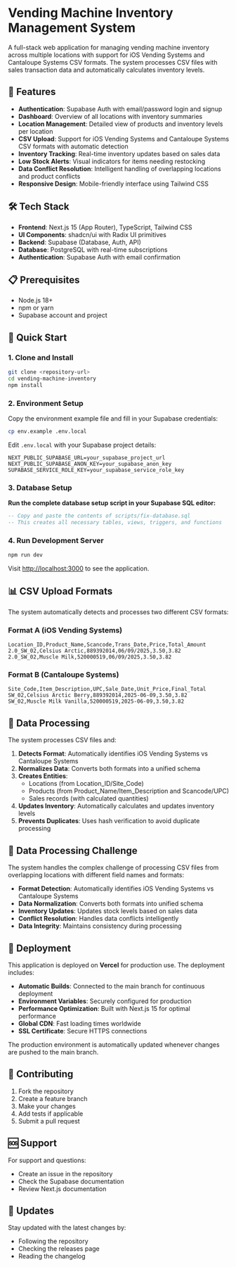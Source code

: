 # Vending Machine Inventory Management System

A full-stack web application for managing vending machine inventory across multiple locations with support for iOS Vending Systems and Cantaloupe Systems CSV formats. The system processes CSV files with sales transaction data and automatically calculates inventory levels.

## 🚀 Features

- **Authentication**: Supabase Auth with email/password login and signup
- **Dashboard**: Overview of all locations with inventory summaries
- **Location Management**: Detailed view of products and inventory levels per location
- **CSV Upload**: Support for iOS Vending Systems and Cantaloupe Systems CSV formats with automatic detection
- **Inventory Tracking**: Real-time inventory updates based on sales data
- **Low Stock Alerts**: Visual indicators for items needing restocking
- **Data Conflict Resolution**: Intelligent handling of overlapping locations and product conflicts
- **Responsive Design**: Mobile-friendly interface using Tailwind CSS

## 🛠 Tech Stack

- **Frontend**: Next.js 15 (App Router), TypeScript, Tailwind CSS
- **UI Components**: shadcn/ui with Radix UI primitives
- **Backend**: Supabase (Database, Auth, API)
- **Database**: PostgreSQL with real-time subscriptions
- **Authentication**: Supabase Auth with email confirmation

## 📋 Prerequisites

- Node.js 18+ 
- npm or yarn
- Supabase account and project

## 🚀 Quick Start

### 1. Clone and Install

```bash
git clone <repository-url>
cd vending-machine-inventory
npm install
```

### 2. Environment Setup

Copy the environment example file and fill in your Supabase credentials:

```bash
cp env.example .env.local
```

Edit `.env.local` with your Supabase project details:

```env
NEXT_PUBLIC_SUPABASE_URL=your_supabase_project_url
NEXT_PUBLIC_SUPABASE_ANON_KEY=your_supabase_anon_key
SUPABASE_SERVICE_ROLE_KEY=your_supabase_service_role_key
```

### 3. Database Setup

**Run the complete database setup script in your Supabase SQL editor:**

```sql
-- Copy and paste the contents of scripts/fix-database.sql
-- This creates all necessary tables, views, triggers, and functions
```

### 4. Run Development Server

```bash
npm run dev
```

Visit [http://localhost:3000](http://localhost:3000) to see the application.

## 📊 CSV Upload Formats

The system automatically detects and processes two different CSV formats:

### Format A (iOS Vending Systems)
```csv
Location_ID,Product_Name,Scancode,Trans_Date,Price,Total_Amount
2.0_SW_02,Celsius Arctic,889392014,06/09/2025,3.50,3.82
2.0_SW_02,Muscle Milk,520000519,06/09/2025,3.50,3.82
```

### Format B (Cantaloupe Systems)
```csv
Site_Code,Item_Description,UPC,Sale_Date,Unit_Price,Final_Total
SW_02,Celsius Arctic Berry,889392014,2025-06-09,3.50,3.82
SW_02,Muscle Milk Vanilla,520000519,2025-06-09,3.50,3.82
```

## 🔄 Data Processing

The system processes CSV files and:

1. **Detects Format**: Automatically identifies iOS Vending Systems vs Cantaloupe Systems
2. **Normalizes Data**: Converts both formats into a unified schema
3. **Creates Entities**: 
   - Locations (from Location_ID/Site_Code)
   - Products (from Product_Name/Item_Description and Scancode/UPC)
   - Sales records (with calculated quantities)
4. **Updates Inventory**: Automatically calculates and updates inventory levels
5. **Prevents Duplicates**: Uses hash verification to avoid duplicate processing

## 🔄 Data Processing Challenge

The system handles the complex challenge of processing CSV files from overlapping locations with different field names and formats:

- **Format Detection**: Automatically identifies iOS Vending Systems vs Cantaloupe Systems
- **Data Normalization**: Converts both formats into unified schema
- **Inventory Updates**: Updates stock levels based on sales data
- **Conflict Resolution**: Handles data conflicts intelligently
- **Data Integrity**: Maintains consistency during processing

## 🚀 Deployment

This application is deployed on **Vercel** for production use. The deployment includes:

- **Automatic Builds**: Connected to the main branch for continuous deployment
- **Environment Variables**: Securely configured for production
- **Performance Optimization**: Built with Next.js 15 for optimal performance
- **Global CDN**: Fast loading times worldwide
- **SSL Certificate**: Secure HTTPS connections

The production environment is automatically updated whenever changes are pushed to the main branch.

## 🤝 Contributing

1. Fork the repository
2. Create a feature branch
3. Make your changes
4. Add tests if applicable
5. Submit a pull request

## 🆘 Support

For support and questions:
- Create an issue in the repository
- Check the Supabase documentation
- Review Next.js documentation

## 🔄 Updates

Stay updated with the latest changes by:
- Following the repository
- Checking the releases page
- Reading the changelog 
